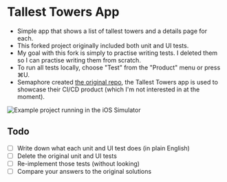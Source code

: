 # Tallest Towers App

- Simple app that shows a list of tallest towers and a details page for each.
- This forked project originally included both unit and UI tests.
- My goal with this fork is simply to practise writing tests. I deleted them so I can practise writing them from scratch.
- To run all tests locally, choose "Test" from the "Product" menu or press ⌘U.
- Semaphore created [the original repo](https://github.com/semaphoreci-demos/semaphore-demo-ios-swift-xcode), the Tallest Towers app is used to showcase their CI/CD product (which I'm not interested in at the moment).

![Example project running in the iOS Simulator](Images/TallestTowers.png)

## Todo

- [ ] Write down what each unit and UI test does (in plain English)
- [ ] Delete the original unit and UI tests
- [ ] Re-implement those tests (without looking)
- [ ] Compare your answers to the original solutions
